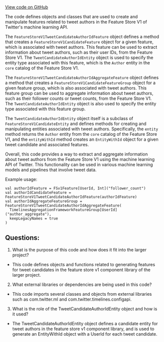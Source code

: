 [View code on GitHub](https://github.com/misbahsy/the-algorithm/product-mixer/component-library/src/main/scala/com/twitter/product_mixer/component_library/feature/featurestorev1/FeatureStoreV1TweetCandidateAuthorIdFeature.scala)

The code defines objects and classes that are used to create and manipulate features related to tweet authors in the Feature Store V1 of Twitter's machine learning API. 

The `FeatureStoreV1TweetCandidateAuthorIdFeature` object defines a method that creates a `FeatureStoreV1CandidateFeature` object for a given feature, which is associated with tweet authors. This feature can be used to extract information about tweet authors, such as their user IDs, from the Feature Store V1. The `TweetCandidateAuthorIdEntity` object is used to specify the entity type associated with this feature, which is the `Author` entity in the `core` catalog of the Feature Store V1. 

The `FeatureStoreV1TweetCandidateAuthorIdAggregateFeature` object defines a method that creates a `FeatureStoreV1CandidateFeatureGroup` object for a given feature group, which is also associated with tweet authors. This feature group can be used to aggregate information about tweet authors, such as their follower counts or tweet counts, from the Feature Store V1. The `TweetCandidateAuthorIdEntity` object is also used to specify the entity type associated with this feature group. 

The `TweetCandidateAuthorIdEntity` object itself is a subclass of `FeatureStoreV1CandidateEntity` and defines methods for creating and manipulating entities associated with tweet authors. Specifically, the `entity` method returns the `Author` entity from the `core` catalog of the Feature Store V1, and the `entityWithId` method creates an `EntityWithId` object for a given tweet candidate and associated features. 

Overall, this code provides a way to extract and aggregate information about tweet authors from the Feature Store V1 using the machine learning API of Twitter. This functionality can be used in various machine learning models and pipelines that involve tweet data. 

Example usage:

```
val authorIdFeature = FSv1Feature[UserId, Int]("follower_count")
val authorIdCandidateFeature = FeatureStoreV1TweetCandidateAuthorIdFeature(authorIdFeature)
val authorIdAggregateFeatureGroup = FeatureStoreV1TweetCandidateAuthorIdAggregateFeature(
  TimelinesAggregationFrameworkFeatureGroup[UserId]("author_aggregate"),
  keepLegacyNames = true
)
```
## Questions: 
 1. What is the purpose of this code and how does it fit into the larger project?
- This code defines objects and functions related to generating features for tweet candidates in the feature store v1 component library of the larger project.

2. What external libraries or dependencies are being used in this code?
- This code imports several classes and objects from external libraries such as com.twitter.ml and com.twitter.timelines.configapi.

3. What is the role of the TweetCandidateAuthorIdEntity object and how is it used?
- The TweetCandidateAuthorIdEntity object defines a candidate entity for tweet authors in the feature store v1 component library, and is used to generate an EntityWithId object with a UserId for each tweet candidate.